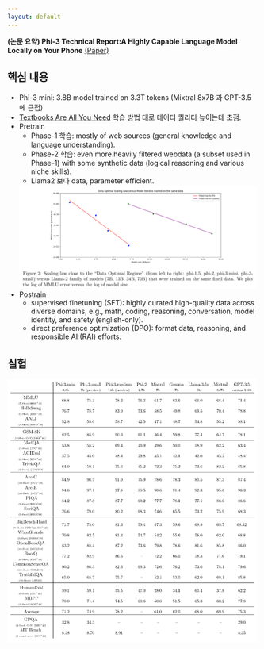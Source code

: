```yaml
---
layout: default
---
```


**(논문 요약) Phi-3 Technical Report:A Highly Capable Language Model Locally on Your Phone** [(Paper)](https://arxiv.org/pdf/2404.14219)

## 핵심 내용

- Phi-3 mini: 3.8B model trained on 3.3T tokens (Mixtral 8x7B 과 GPT-3.5 에 근접)
- [Textbooks Are All You Need](https://arxiv.org/pdf/2306.11644) 학습 방법 대로 데이터 퀄리티 높이는데 초점.
- Pretrain  
  - Phase-1 학습: mostly of web sources (general knowledge and language understanding).
  - Phase-2 학습: even more heavily filtered webdata (a subset used in Phase-1) with some synthetic data (logical reasoning and various niche skills).
  - Llama2 보다 data, parameter efficient.  
  <img src="./data/papers/phi3/data-optimal.png" width="800" />
- Postrain
  - supervised finetuning (SFT): highly curated high-quality data across
diverse domains, e.g., math, coding, reasoning, conversation, model identity, and safety (english-only).
  - direct preference optimization (DPO): format data, reasoning, and responsible AI (RAI) efforts.

## 실험
<img src="./data/papers/phi3/result.png" width="800" />
